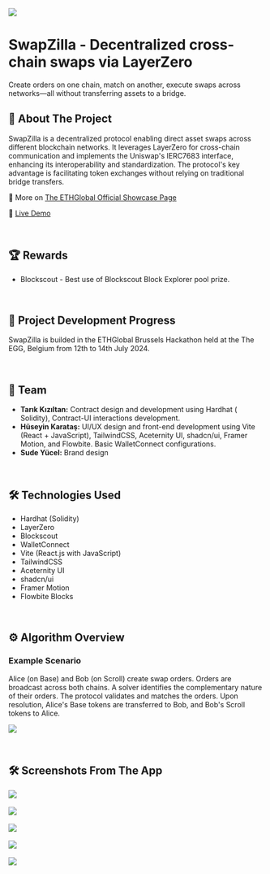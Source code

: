 ![](./src/assets/github-banner.png)
# SwapZilla - Decentralized cross-chain swaps via LayerZero
Create orders on one chain, match on another, execute swaps across networks—all without transferring assets to a bridge.
<br>

## 📖 About The Project

SwapZilla is a decentralized protocol enabling direct asset swaps across different blockchain networks. It leverages LayerZero for cross-chain communication and implements the Uniswap's IERC7683 interface, enhancing its interoperability and standardization. The protocol's key advantage is facilitating token exchanges without relying on traditional bridge transfers.

🔗 More on [The ETHGlobal Official Showcase Page](https://ethglobal.com/showcase/swapzilla-cx3vt)

🔗 [Live Demo](https://669355da9c1981ff216b3d1d--swapzilla.netlify.app/)

<br>

## 🏆 Rewards

- Blockscout - Best use of Blockscout Block Explorer pool prize.

<br>


## 🌟 Project Development Progress

SwapZilla is builded in the ETHGlobal Brussels Hackathon held at the The EGG, Belgium from 12th to 14th July 2024.

<br>

## 🤝 Team

- **Tarık Kızıltan:** Contract design and development using Hardhat ( Solidity), Contract-UI interactions development.
- **Hüseyin Karataş:** UI/UX design and front-end development using Vite (React + JavaScript), TailwindCSS, Aceternity UI, shadcn/ui, Framer Motion, and Flowbite. Basic WalletConnect configurations.
- **Sude Yücel:** Brand design

<br>

## 🛠️ Technologies Used

- Hardhat (Solidity)
- LayerZero
- Blockscout
- WalletConnect
- Vite (React.js with JavaScript)
- TailwindCSS
- Aceternity UI
- shadcn/ui
- Framer Motion
- Flowbite Blocks

<br>

## ⚙️ Algorithm Overview

### Example Scenario
Alice (on Base) and Bob (on Scroll) create swap orders. Orders are broadcast across both chains. A solver identifies the complementary nature of their orders. The protocol validates and matches the orders. Upon resolution, Alice's Base tokens are transferred to Bob, and Bob's Scroll tokens to Alice.

![](./src/assets/img6.png)

<br>

## 🛠️ Screenshots From The App

![](./src/assets/img1.png)
<br><br>
![](./src/assets/img2.png)
<br><br>
![](./src/assets/img3.png)
<br><br>
![](./src/assets/img4.png)
<br><br>
![](./src/assets/img5.png)
<br><br>


